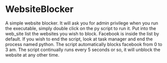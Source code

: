 # WebsiteBlocker
A simple website blocker. It will ask you for admin privilege when you run the executable, simply double click on the py script to run it. Put into the web_site list the websites you wish to block. Facebook is inside the list by default. If you wish to end the script, look at task manager and end the process named python. The script automatically blocks facebook from 0 to 3 am. The script continually runs every 5 seconds or so, it will unblock the website at any other time.
